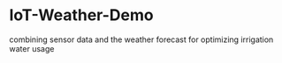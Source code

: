 # IoT-Weather-Demo
combining sensor data and the weather forecast for optimizing irrigation water usage
